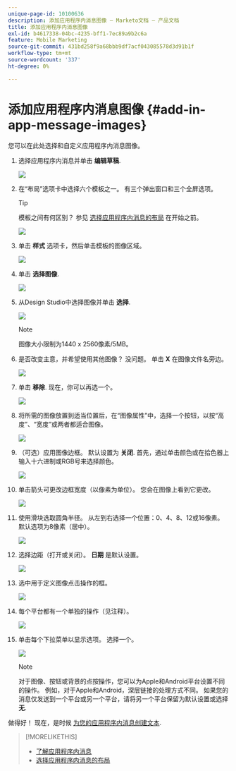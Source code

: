 ```yaml
---
unique-page-id: 10100636
description: 添加应用程序内消息图像 — Marketo文档 — 产品文档
title: 添加应用程序内消息图像
exl-id: b4617338-04bc-4235-bff1-7ec89a9b2c6a
feature: Mobile Marketing
source-git-commit: 431bd258f9a68bbb9df7acf043085578d3d91b1f
workflow-type: tm+mt
source-wordcount: '337'
ht-degree: 0%

---
```


# 添加应用程序内消息图像 {#add-in-app-message-images}

您可以在此处选择和自定义应用程序内消息图像。

1. 选择应用程序内消息并单击 **编辑草稿**.

   ![](assets/image2016-5-4-10-3a20-3a14.png)

1. 在“布局”选项卡中选择六个模板之一。 有三个弹出窗口和三个全屏选项。

   >[!TIP]
   >
   >模板之间有何区别？ 参见 [选择应用程序内消息的布局](/help/marketo/product-docs/mobile-marketing/in-app-messages/creating-in-app-messages/choose-a-layout-for-your-in-app-message.md) 在开始之前。

   ![](assets/image2016-5-4-10-3a21-3a33.png)

1. 单击 **样式** 选项卡，然后单击模板的图像区域。

   ![](assets/image2016-5-3-16-3a53-3a23.png)

1. 单击 **选择图像**.

   ![](assets/image2016-5-6-8-3a53-3a55.png)

1. 从Design Studio中选择图像并单击 **选择**.

   ![](assets/image2016-5-6-8-3a58-3a40.png)

   >[!NOTE]
   >
   >图像大小限制为1440 x 2560像素/5MB。

1. 是否改变主意，并希望使用其他图像？ 没问题。 单击 **X** 在图像文件名旁边。

   ![](assets/image2016-5-6-9-3a0-3a16.png)

1. 单击 **移除**. 现在，你可以再选一个。

   ![](assets/image2016-5-6-9-3a1-3a3.png)

1. 将所需的图像放置到适当位置后，在“图像属性”中，选择一个按钮，以按“高度”、“宽度”或两者都适合图像。

   ![](assets/image2016-5-6-9-3a4-3a47.png)

1. （可选）应用图像边框。 默认设置为 **关闭**. 首先，通过单击颜色或在拾色器上输入十六进制或RGB号来选择颜色。

   ![](assets/image2016-5-6-9-3a9-3a0.png)

1. 单击箭头可更改边框宽度（以像素为单位）。 您会在图像上看到它更改。

   ![](assets/image2016-5-6-9-3a35-3a43.png)

1. 使用滑块选取圆角半径。 从左到右选择一个位置：0、4、8、12或16像素。 默认选项为8像素（居中）。

   ![](assets/image2016-5-6-9-3a39-3a28.png)

1. 选择边距（打开或关闭）。 **日期** 是默认设置。

   ![](assets/image2016-5-6-9-3a42-3a15.png)

1. 选中用于定义图像点击操作的框。

   ![](assets/image2016-5-6-9-3a48-3a58.png)

1. 每个平台都有一个单独的操作（见注释）。

   ![](assets/image2016-5-6-9-3a50-3a15.png)

1. 单击每个下拉菜单以显示选项。 选择一个。

   ![](assets/image2016-5-6-9-3a52-3a41.png)

   >[!NOTE]
   >
   >对于图像、按钮或背景的点按操作，您可以为Apple和Android平台设置不同的操作。 例如，对于Apple和Android，深层链接的处理方式不同。 如果您的消息仅发送到一个平台或另一个平台，请将另一个平台保留为默认设置或选择 **无**.

做得好！ 现在，是时候 [为您的应用程序内消息创建文本](/help/marketo/product-docs/mobile-marketing/in-app-messages/creating-in-app-messages/create-in-app-message-text.md).

>[!MORELIKETHIS]
>
>* [了解应用程序内消息](/help/marketo/product-docs/mobile-marketing/in-app-messages/understanding-in-app-messages.md)
>* [选择应用程序内消息的布局](/help/marketo/product-docs/mobile-marketing/in-app-messages/creating-in-app-messages/choose-a-layout-for-your-in-app-message.md)
